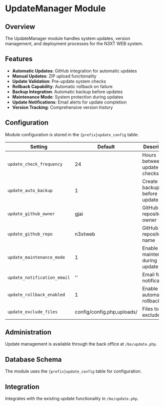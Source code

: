 # UpdateManager Module

## Overview
The UpdateManager module handles system updates, version management, and deployment processes for the N3XT WEB system.

## Features
- **Automatic Updates**: GitHub integration for automatic updates
- **Manual Updates**: ZIP upload functionality
- **Update Validation**: Pre-update system checks
- **Rollback Capability**: Automatic rollback on failure
- **Backup Integration**: Automatic backup before updates
- **Maintenance Mode**: System protection during updates
- **Update Notifications**: Email alerts for update completion
- **Version Tracking**: Comprehensive version history

## Configuration
Module configuration is stored in the `{prefix}update_config` table:

| Setting | Default | Description |
|---------|---------|-------------|
| `update_check_frequency` | 24 | Hours between update checks |
| `update_auto_backup` | 1 | Create backup before update |
| `update_github_owner` | gjai | GitHub repository owner |
| `update_github_repo` | n3xtweb | GitHub repository name |
| `update_maintenance_mode` | 1 | Enable maintenance during update |
| `update_notification_email` | '' | Email for notifications |
| `update_rollback_enabled` | 1 | Enable automatic rollback |
| `update_exclude_files` | config/config.php,uploads/ | Files to exclude |

## Administration
Update management is available through the back office at `/bo/update.php`.

## Database Schema
The module uses the `{prefix}update_config` table for configuration.

## Integration
Integrates with the existing update functionality in `/bo/update.php`.